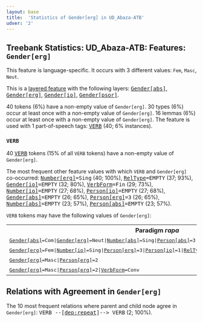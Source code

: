 ```yaml
---
layout: base
title:  'Statistics of Gender[erg] in UD_Abaza-ATB'
udver: '2'
---
```


## Treebank Statistics: UD_Abaza-ATB: Features: `Gender[erg]`

This feature is language-specific.
It occurs with 3 different values: `Fem`, `Masc`, `Neut`.

This is a <a href="../../u/overview/feat-layers.html">layered feature</a> with the following layers: <tt><a href="abq_atb-feat-Gender-abs.html">Gender[abs]</a></tt>, <tt><a href="abq_atb-feat-Gender-erg.html">Gender[erg]</a></tt>, <tt><a href="abq_atb-feat-Gender-io.html">Gender[io]</a></tt>, <tt><a href="abq_atb-feat-Gender-psor.html">Gender[psor]</a></tt>.

40 tokens (6%) have a non-empty value of `Gender[erg]`.
30 types (6%) occur at least once with a non-empty value of `Gender[erg]`.
16 lemmas (6%) occur at least once with a non-empty value of `Gender[erg]`.
The feature is used with 1 part-of-speech tags: <tt><a href="abq_atb-pos-VERB.html">VERB</a></tt> (40; 6% instances).

### `VERB`

40 <tt><a href="abq_atb-pos-VERB.html">VERB</a></tt> tokens (15% of all `VERB` tokens) have a non-empty value of `Gender[erg]`.

The most frequent other feature values with which `VERB` and `Gender[erg]` co-occurred: <tt><a href="abq_atb-feat-Number-erg.html">Number[erg]</a></tt><tt>=Sing</tt> (40; 100%), <tt><a href="abq_atb-feat-RelType.html">RelType</a></tt><tt>=EMPTY</tt> (37; 93%), <tt><a href="abq_atb-feat-Gender-io.html">Gender[io]</a></tt><tt>=EMPTY</tt> (32; 80%), <tt><a href="abq_atb-feat-VerbForm.html">VerbForm</a></tt><tt>=Fin</tt> (29; 73%), <tt><a href="abq_atb-feat-Number-io.html">Number[io]</a></tt><tt>=EMPTY</tt> (27; 68%), <tt><a href="abq_atb-feat-Person-io.html">Person[io]</a></tt><tt>=EMPTY</tt> (27; 68%), <tt><a href="abq_atb-feat-Gender-abs.html">Gender[abs]</a></tt><tt>=EMPTY</tt> (26; 65%), <tt><a href="abq_atb-feat-Person-erg.html">Person[erg]</a></tt><tt>=3</tt> (26; 65%), <tt><a href="abq_atb-feat-Number-abs.html">Number[abs]</a></tt><tt>=EMPTY</tt> (23; 57%), <tt><a href="abq_atb-feat-Person-abs.html">Person[abs]</a></tt><tt>=EMPTY</tt> (23; 57%).

`VERB` tokens may have the following values of `Gender[erg]`:


<table>
  <tr><th>Paradigm <i>гара</i></th><th><tt>Fem</tt></th><th><tt>Masc</tt></th><th><tt>Neut</tt></th></tr>
  <tr><td><tt><tt><a href="abq_atb-feat-Gender-abs.html">Gender[abs]</a></tt><tt>=Com</tt>|<tt><a href="abq_atb-feat-Gender-erg.html">Gender[erg]</a></tt><tt>=Neut</tt>|<tt><a href="abq_atb-feat-Number-abs.html">Number[abs]</a></tt><tt>=Sing</tt>|<tt><a href="abq_atb-feat-Person-abs.html">Person[abs]</a></tt><tt>=3</tt>|<tt><a href="abq_atb-feat-Person-erg.html">Person[erg]</a></tt><tt>=3</tt>|<tt><a href="abq_atb-feat-Tense.html">Tense</a></tt><tt>=Aor</tt>|<tt><a href="abq_atb-feat-VerbForm.html">VerbForm</a></tt><tt>=Fin</tt></tt></td><td></td><td></td><td><em>дагад</em></td></tr>
  <tr><td><tt><tt><a href="abq_atb-feat-Gender-erg.html">Gender[erg]</a></tt><tt>=Fem</tt>|<tt><a href="abq_atb-feat-Number-io.html">Number[io]</a></tt><tt>=Sing</tt>|<tt><a href="abq_atb-feat-Person-erg.html">Person[erg]</a></tt><tt>=3</tt>|<tt><a href="abq_atb-feat-Person-io.html">Person[io]</a></tt><tt>=1</tt>|<tt><a href="abq_atb-feat-RelType.html">RelType</a></tt><tt>=Tmp</tt>|<tt><a href="abq_atb-feat-Tense.html">Tense</a></tt><tt>=Past</tt>|<tt><a href="abq_atb-feat-VerbForm.html">VerbForm</a></tt><tt>=NonFin</tt></tt></td><td><em>ансызгIалгыз</em></td><td></td><td></td></tr>
  <tr><td><tt><tt><a href="abq_atb-feat-Gender-erg.html">Gender[erg]</a></tt><tt>=Masc</tt>|<tt><a href="abq_atb-feat-Person-erg.html">Person[erg]</a></tt><tt>=2</tt></tt></td><td></td><td><em>гIаугуата</em></td><td></td></tr>
  <tr><td><tt><tt><a href="abq_atb-feat-Gender-erg.html">Gender[erg]</a></tt><tt>=Masc</tt>|<tt><a href="abq_atb-feat-Person-erg.html">Person[erg]</a></tt><tt>=2</tt>|<tt><a href="abq_atb-feat-VerbForm.html">VerbForm</a></tt><tt>=Conv</tt></tt></td><td></td><td><em>гIаугныс</em></td><td></td></tr>
</table>

## Relations with Agreement in `Gender[erg]`

The 10 most frequent relations where parent and child node agree in `Gender[erg]`:
<tt>VERB --[<tt><a href="abq_atb-dep-dep-repeat.html">dep:repeat</a></tt>]--> VERB</tt> (2; 100%).

